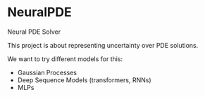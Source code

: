 # NeuralPDE
Neural PDE Solver

This project is about representing uncertainty over PDE solutions. 

We want to try different models for this:
- Gaussian Processes
- Deep Sequence Models (transformers, RNNs)
- MLPs

